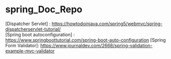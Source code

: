 # spring_Doc_Repo
[Dispatcher Servlet] : https://howtodoinjava.com/spring5/webmvc/spring-dispatcherservlet-tutorial/ <br>
[Spring boot autoconfiguration] : https://www.springboottutorial.com/spring-boot-auto-configuration
[Spring Form Validator]: https://www.journaldev.com/2668/spring-validation-example-mvc-validator
